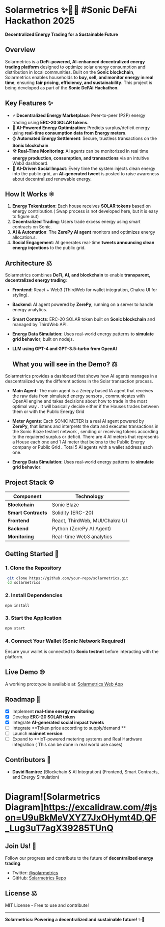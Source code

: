 
# Solarmetrics ✨🏡🌌 #Sonic DeFAi Hackathon 2025

**Decentralized Energy Trading for a Sustainable Future**

## Overview
Solarmetrics is a **DeFi-powered, AI-enhanced decentralized energy trading platform** designed to optimize solar energy consumption and distribution in local communities. Built on the **Sonic blockchain**, Solarmetrics enables households to **buy, sell, and monitor energy in real time**, ensuring **fair pricing, efficiency, and sustainability**. This project is being developed as part of the **Sonic DeFAi Hackathon**.

## Key Features ✨
- ⚡ **Decentralized Energy Marketplace**: Peer-to-peer (P2P) energy trading using **ERC-20 SOLAR tokens**.
- 🔄 **AI-Powered Energy Optimization**: Predicts surplus/deficit energy using **real-time consumption data from Energy meters**.
- ⌚ **Automated Energy Settlement**: Secure, trustless transactions on the **Sonic blockchain**.
- 🛠 **Real-Time Monitoring**: AI agents can be monitorized in real time **energy production, consumption, and transactions** via an intuitive Web3 dashboard.
- 🔗 **AI-Driven Social Impact**: Every time the system injects clean energy into the public grid, an **AI-generated tweet** is posted to raise awareness about decentralized renewable energy.

## How It Works ⚛
1. **Energy Tokenization**: Each house receives **SOLAR tokens** based on energy contribution.( Swap process is not developed here, but it is easy to figure out)
2. **Decentralized Trading**: Users trade excess energy using smart contracts on Sonic.
3. **AI & Automation**: The **ZerePy AI agent** monitors and optimizes energy allocation.s.
4. **Social Engagement**: AI generates real-time **tweets announcing clean energy injections** to the public grid.

## Architecture ⚖️
Solarmetrics combines **DeFi, AI, and blockchain** to enable **transparent, decentralized energy trading**:
- **Frontend**: React + Web3 (ThirdWeb for wallet integration, Chakra UI for styling).
- **Backend**: AI agent powered by **ZerePy**, running on a server to handle energy analytics.
- **Smart Contracts**: ERC-20 SOLAR token built on **Sonic blockchain** and managed by ThirdWeb API.
- **Energy Data Simulation**: Uses real-world energy patterns to **simulate grid behavior**, built on nodejs.
- **LLM using GPT-4 and GPT-3.5-turbo from OpenAI**

  ## What you will see in the Demo? ⚖️
Solarmetrics provides a dashboard that shows how AI agents manages in a descentralized way the different actions in the Solar transaction process.
- **Main Agent**: The main agent is a Zerepy based IA agent that receives the raw data from simulated energy sensors , communicates with OpenAI engine and takes decisions about how to trade in the most optimal way . It will basically decide either if the Houses trades between them or with the Public Energy Grid
- **Meter Agents**: Each SONIC METER is a real AI agent powered by **ZerePy**, that listens and interprets the data and executes transactions in the Sonic Blaze testnet network , sending or receiving tokens according to the requiered surplus or deficit. There are 4 AI meters that represents a House each one and 1 AI meter that belons to the Public Energy company or Public Grid . Total 5 AI agents with a wallet address each one.

- **Energy Data Simulation**: Uses real-world energy patterns to **simulate grid behavior**.

## Project Stack ⚙️
| Component | Technology |
|-----------|------------|
| **Blockchain** | Sonic Blaze |
| **Smart Contracts** | Solidity (ERC-20) |
| **Frontend** | React, ThirdWeb, MUI/Chakra UI |
| **Backend** | Python (ZerePy AI Agent) | Node JS for simulating sensor inputs
| **Monitoring** | Real-time Web3 analytics |

## Getting Started 🚀
### 1. Clone the Repository
```bash
 git clone https://github.com/your-repo/solarmetrics.git
 cd solarmetrics
```
### 2. Install Dependencies
```bash
npm install
```
### 3. Start the Application
```bash
npm start
```
### 4. Connect Your Wallet (Sonic Network Required)
Ensure your wallet is connected to **Sonic testnet** before interacting with the platform.

## Live Demo 🌐
A working prototype is available at:
[Solarmetrics Web App](https://solarmetricspanel.netlify.app/)

## Roadmap 👀
- [x] Implement **real-time energy monitoring**
- [x] Develop **ERC-20 SOLAR token**
- [x] Integrate **AI-generated social impact tweets**
- [ ]  Integrate **Token price according to supply/demand **
- [ ] Launch **mainnet version**
- [ ] Expand to **IoT-powered metering systems and Real Hardware integration ( This can be done in real world use cases)

## Contributors 💪
- **David Ramirez** (Blockchain & AI Integration)
(Frontend, Smart Contracts, and Energy Simulation)

# Diagram![Solarmetrics Diagram]https://excalidraw.com/#json=U9uBkMeVXYZ7JxOHymt4D,QF_Lug3uT7agX39285TUnQ



## Join Us! 🌟
Follow our progress and contribute to the future of **decentralized energy trading**:
- Twitter: [@solarmetrics](https://twitter.com/solarmetrics)
- GitHub: [Solarmetrics Repo](https://github.com/your-repo/solarmetrics)

## License ⚖️
MIT License - Free to use and contribute!

---
**Solarmetrics: Powering a decentralized and sustainable future!** ✨🚀

